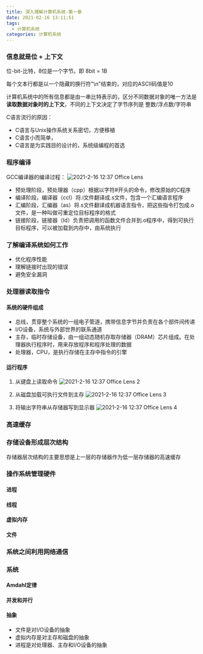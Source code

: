```yaml
---
title: 深入理解计算机系统-第一章
date: 2021-02-16 13:11:51
tags:
  - 计算机系统
categories: 计算机系统
---
```



### 信息就是位 + 上下文

位-bit-比特，8位是一个字节。即 8bit = 1B

每个文本行都是以一个隐藏的换行符"\n"结束的，对应的ASCII码值是10

计算机系统中的所有信息都是由一串比特表示的，区分不同数据对象的唯一方法是<b>读取数据对象时的上下文</b>，不同的上下文决定了字节序列是 整数/浮点数/字符串

C语言流行的原因：

+ C语言与Unix操作系统关系密切，方便移植
+ C语言小而简单，
+ C语言是为实践目的设计的，系统级编程的首选

### 程序编译

GCC编译器的编译过程：
![2021-2-16 12:37 Office Lens](https://tva4.sinaimg.cn/large/d7f9b0f4gy1gnp9tr7a3wj22uv0jx4gx.jpg)

+ 预处理阶段，预处理器（cpp）根据以字符#开头的命令，修改原始的C程序
+ 编译阶段，编译器（ccl）将.i文件翻译成.s文件，包含一个汇编语言程序
+ 汇编阶段，汇编器（as）将.s文件翻译成机器语言指令，把这些指令打包成.o文件，是一种叫做可重定位目标程序的格式
+ 链接阶段，链接器（Id）负责把调用的函数文件合并到.o程序中，得到可执行目标程序，可以被加载到内存中，由系统执行

### 了解编译系统如何工作

+ 优化程序性能
+ 理解链接时出现的错误
+ 避免安全漏洞

### 处理器读取指令

#### 系统的硬件组成

+ 总线，贯穿整个系统的一组电子管道，携带信息字节并负责在各个部件间传递
+ I/O设备，系统与外部世界的联系通道
+ 主存，临时存储设备，由一组动态随机存取存储器（DRAM）芯片组成。在处理器执行程序时，用来存放程序和程序处理的数据
+ 处理器，CPU，是执行存储在主存中指令的引擎

#### 运行程序

1. 从键盘上读取命令
![2021-2-16 12:37 Office Lens 2](https://tvax1.sinaimg.cn/large/d7f9b0f4gy1gnpevw7yudj21zh17ee43.jpg)

2. 从磁盘加载可执行文件到主存
![2021-2-16 12:37 Office Lens 3](https://tva2.sinaimg.cn/large/d7f9b0f4gy1gnpezyezilj21zh1b11kx.jpg)

3. 将输出字符串从存储器写到显示器
![2021-2-16 12:37 Office Lens 4](https://tvax3.sinaimg.cn/large/d7f9b0f4gy1gnpf0a450jj21zh1b81kx.jpg)

### 高速缓存

### 存储设备形成层次结构

存储器层次结构的主要思想是上一层的存储器作为低一层存储器的高速缓存

### 操作系统管理硬件

#### 进程

#### 线程

#### 虚拟内存

#### 文件

### 系统之间利用网络通信

### 系统

#### Amdahl定律

#### 并发和并行

#### 抽象

+ 文件是对I/O设备的抽象
+ 虚拟内存是对主存和磁盘的抽象
+ 进程是对处理器、主存和I/O设备的抽象

